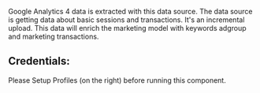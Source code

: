 Google Analytics 4 data is extracted with this data source. The data source is getting data about basic sessions and transactions. It's an incremental upload. This data will enrich the marketing model with keywords adgroup and marketing transactions.

## Credentials:
Please Setup Profiles (on the right) before running this component.
